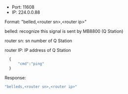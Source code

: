 - Port: 11608
- IP: 224.0.0.88

Format: "belled,\<router sn\>,\<router ip\>"

belled: recognize this signal is sent by MB8800 (Q Station)

router sn: sn number of Q Station

router IP: IP address of Q Station

```js
  {
      "cmd":"ping"
  }
  ```
  Response:
  ```js
  "belleds,<router sn>,<router ip>"
```
